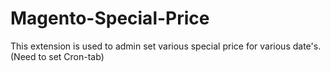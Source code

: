 # Magento-Special-Price
This extension is used to admin set various special price for various date's.(Need to set Cron-tab)

